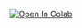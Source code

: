 [![Open In Colab](https://colab.research.google.com/assets/colab-badge.svg)](https://colab.research.google.com/github/d/colabtools/blob/master/notebooks/colab-github-demo.ipynb)
